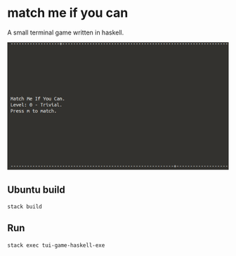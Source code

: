 # match me if you can
A small terminal game written in haskell.

![matchmeifyoucan](mmiyc.gif)

## Ubuntu build

```
stack build
```

## Run

```
stack exec tui-game-haskell-exe
```
